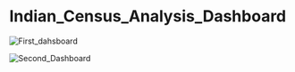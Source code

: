 # Indian_Census_Analysis_Dashboard

![First_dahsboard](https://user-images.githubusercontent.com/84310007/204076063-cebd095a-5c8a-422f-9675-6b04a157713d.png)


![Second_Dashboard](https://user-images.githubusercontent.com/84310007/204076108-cf738af8-c9aa-4c3d-a7ad-ce93a94ab67e.png)

